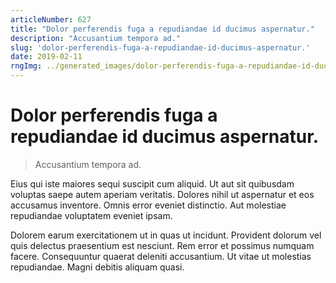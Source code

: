 ```yaml
---
articleNumber: 627
title: "Dolor perferendis fuga a repudiandae id ducimus aspernatur."
description: "Accusantium tempora ad."
slug: 'dolor-perferendis-fuga-a-repudiandae-id-ducimus-aspernatur.'
date: 2019-02-11
rngImg: ../generated_images/dolor-perferendis-fuga-a-repudiandae-id-ducimus-aspernatur..jpg
---
```


# Dolor perferendis fuga a repudiandae id ducimus aspernatur.

> Accusantium tempora ad.

Eius qui iste maiores sequi suscipit cum aliquid. Ut aut sit quibusdam voluptas saepe autem aperiam veritatis. Dolores nihil ut aspernatur et eos accusamus inventore. Omnis error eveniet distinctio. Aut molestiae repudiandae voluptatem eveniet ipsam.
 Dolorem earum exercitationem ut in quas ut incidunt. Provident dolorum vel quis delectus praesentium est nesciunt. Rem error et possimus numquam facere. Consequuntur quaerat deleniti accusantium. Ut vitae ut molestias repudiandae. Magni debitis aliquam quasi.
